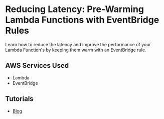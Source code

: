 # Reducing Latency: Pre-Warming Lambda Functions with EventBridge Rules

Learn how to reduce the latency and improve the performance of your Lambda Function's by keeping them warm with an EventBridge rule.

## AWS Services Used

- Lambda
- EventBridge

## Tutorials

- [Blog](https://conermurphy.com/blog/pre-warming-lambda-functions-eventbridge-rules)

